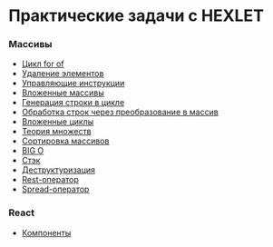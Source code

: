 # Практические задачи с HEXLET

### Массивы
- <a href="https://github.com/from0toweb/hexlet_tasks/tree/arrayTask_for-of">Цикл for of</a>
- <a href="https://github.com/from0toweb/hexlet_tasks/tree/arrayTask_remove-elements">Удаление элементов</a>
- <a href="https://github.com/from0toweb/hexlet_tasks/tree/arrayTask_break-continue">Управляющие инструкции</a>
- <a href="https://github.com/from0toweb/hexlet_tasks/tree/arrayTask_include-arrays">Вложенные массивы</a>
- <a href="https://github.com/from0toweb/hexlet_tasks/tree/arrayTask_generate-string">Генерация строки в цикле</a>
- <a href="https://github.com/from0toweb/hexlet_tasks/tree/arrayTask_string-processing">Обработка строк через преобразование в массив</a>
- <a href="https://gith- ub.com/from0toweb/hexlet_tasks/tree/arrayTask_nested-loops">Вложенные циклы</a>
- <a href="https://github.com/from0toweb/hexlet_tasks/tree/arrayTask_set-theory">Теория множеств</a>
- <a href="https://github.com/from0toweb/hexlet_tasks/tree/arrayTask_buble-sort">Сортировка массивов</a>
- <a href="https://github.com/from0toweb/hexlet_tasks/tree/arrayTask_big-o">BIG O</a>
- <a href="https://github.com/from0toweb/hexlet_tasks/tree/arrayTask_stack">Стэк</a>
- <a href="https://github.com/from0toweb/hexlet_tasks/tree/arrayTask_destructuring">Деструктуризация</a>
- <a href="https://github.com/from0toweb/hexlet_tasks/tree/arrayTask_rest-operator">Rest-оператор</a>
- <a href="https://github.com/from0toweb/hexlet_tasks/tree/arrayTask_spread-operator">Spread-оператор</a>


### React
- <a href="https://codepen.io/from0toweb/pen/PozwerP">Компоненты</a>

